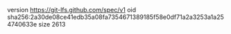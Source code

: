 version https://git-lfs.github.com/spec/v1
oid sha256:2a30de08ce41edb35a08fa7354671389185f58e0df71a2a3253a1a254740633e
size 2613
